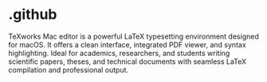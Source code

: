 # .github
TeXworks Mac editor is a powerful LaTeX typesetting environment designed for macOS. It offers a clean interface, integrated PDF viewer, and syntax highlighting. Ideal for academics, researchers, and students writing scientific papers, theses, and technical documents with seamless LaTeX compilation and professional output.
